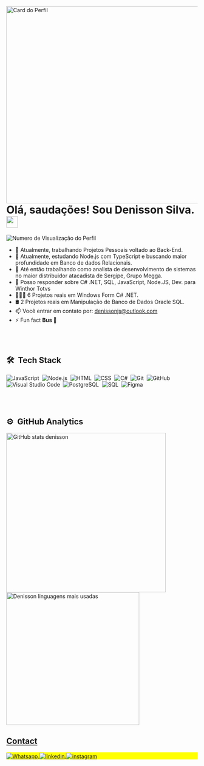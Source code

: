 <p><img align="right" height="520em"    src="https://raw.githubusercontent.com/gist/denissonjs/b63c4f4817aa9de8e5fa10509cff1218/raw/83e198d8d080bd8c2c0194fbc5d4e9d7e56e77d6/githubcard.svg" alt="Card do Perfil">
</p>
    <h1>Olá, saudações! Sou Denisson Silva. <img src="https://raw.githubusercontent.com/kaueMarques/kaueMarques/master/hi.gif" width="30px"/></h1>
    <p align="left"><img src="https://komarev.com/ghpvc/?username=denissonjs&amp;color=blue" alt="Numero de Visualização do Perfil"/></p>
    
- 🔭 Atualmente, trabalhando Projetos Pessoais voltado ao Back-End.
- 🌱 Atualmente, estudando Node.js com TypeScript e buscando maior profundidade em Banco de dados Relacionais.
- 👯 Até então trabalhando como analista de desenvolvimento de sistemas no maior distribuidor atacadista de Sergipe, Grupo Megga.
- 💬 Posso responder sobre C# .NET, SQL, JavaScript, Node.JS, Dev. para Winthor Totvs
- 👨🏽‍💻 6 Projetos reais em Windows Form C# .NET.   
- 🛢️ 2 Projetos reais em Manipulação de Banco de Dados Oracle SQL.
- 📫 Você entrar em contato por: denissonjs@outlook.com
- ⚡ Fun fact **Bus 🚌**

<br><br>

## 🛠 &nbsp;Tech Stack

![JavaScript](https://img.shields.io/badge/-JavaScript-05122A?style=flat&logo=javascript)&nbsp;
![Node.js](https://img.shields.io/badge/-Node.js-05122A?style=flat&logo=node.js)&nbsp;
![HTML](https://img.shields.io/badge/-HTML-05122A?style=flat&logo=HTML5)&nbsp;
![CSS](https://img.shields.io/badge/-CSS-05122A?style=flat&logo=CSS3&logoColor=1572B6)&nbsp;
![C#](https://img.shields.io/badge/-CS-05122A?style=flat&logo=csharp)&nbsp;
![Git](https://img.shields.io/badge/-Git-05122A?style=flat&logo=git)&nbsp;
![GitHub](https://img.shields.io/badge/-GitHub-05122A?style=flat&logo=github)&nbsp;
![Visual Studio Code](https://img.shields.io/badge/-Visual%20Studio%20Code-05122A?style=flat&logo=visual-studio-code&logoColor=007ACC)&nbsp;
![PostgreSQL](https://img.shields.io/badge/-PostgreSQL-05122A?style=flat&logo=postgresql)&nbsp;
![SQL](https://img.shields.io/badge/-Oracle-05122A?style=flat&logo=oracle)&nbsp;
![Figma](https://img.shields.io/badge/-Figma-05122A?style=flat&logo=Figma)&nbsp;

<br><br>

## ⚙️ &nbsp;GitHub Analytics

<div>
  <a href="https://github.com/denissonjs">
  <img width="420em" src="https://github-readme-stats.vercel.app/api?username=denissonjs&show_icons=true&theme=react" alt="GitHub stats denisson"/>
  <img width="350em" src="https://github-readme-stats.vercel.app/api/top-langs/?username=denissonjs&layout=compact&theme=react" alt="Denisson linguagens mais usadas"/>
</div>



## Contact

<p align="left" style="background:yellow">
<a href="" target="_blank">
  <img align="center" src="https://img.shields.io/badge/-Denisson%20Silva-05122A?style=flat&logo=whatsapp" alt="Whatsapp"/>  
</a>
<a href="https://www.linkedin.com/in/denissonjs/" target="_blank">
  <img align="center" src="https://img.shields.io/badge/-denissonjs-05122A?style=flat&logo=linkedin" alt="linkedin"/>
</a>
<a href="https://instagram.com/denissonjs" target="_blank">
 <img align="center" src="https://img.shields.io/badge/-denissonjs-05122A?style=flat&logo=instagram" alt="instagram"/>
</a>
</p>
